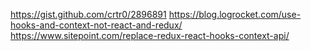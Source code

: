 https://gist.github.com/crtr0/2896891
https://blog.logrocket.com/use-hooks-and-context-not-react-and-redux/
https://www.sitepoint.com/replace-redux-react-hooks-context-api/

